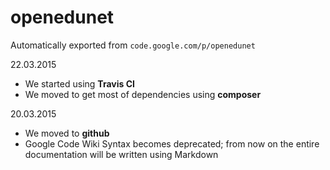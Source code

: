 # openedunet
Automatically exported from `code.google.com/p/openedunet`

22.03.2015
  - We started using **Travis CI**
  - We moved to get most of dependencies using **composer**

20.03.2015 
  - We moved to **github**
  - Google Code Wiki Syntax becomes deprecated; from now on the entire documentation will be written using Markdown
